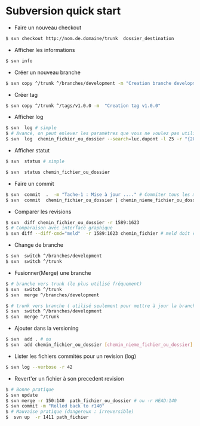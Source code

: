 # Subversion quick start

- Faire un nouveau checkout 

```bash
$ svn checkout http://nom.de.domaine/trunk  dossier_destination
```

- Afficher les informations
```bash
$ svn info
```
- Créer un nouveau branche 

```bash
$ svn copy ^/trunk ^/branches/development -m "Creation branche development"
```
- Créer tag

```bash
$ svn copy ^/trunk ^/tags/v1.0.0 -m  "Creation tag v1.0.0"
```

- Afficher log

```bash
$ svn  log # simple
$ # Avancé, on peut enlever les paramètres que vous ne voulez pas utiliser
$ svn  log  chemin_fichier_ou_dossier --search=luc.dupont -l 25 -r "{2021-02-05}:{2021-02-10}" # ou -r 10248:19268
```

- Afficher statut

```bash
$ svn  status # simple

$ svn  status chemin_fichier_ou_dossier 
```
- Faire un commit 

```bash
$ svn  commit  .  -m "Tache-1 : Mise à jour ...." # Commiter tous les modifications dans le dossier "."
$ svn  commit  chemin_fichier_ou_dossier [ chemin_nieme_fichier_ou_dossier ]  -m "Tache-1 : Mise à jour ...."
```
- Comparer les revisions

```bash
$ svn  diff chemin_fichier_ou_dossier -r 1589:1623 
$ # Comparaison avec interface graphique
$ svn diff --diff-cmd="meld"  -r 1589:1623 chemin_fichier # meld doit être installé pour que cela fonctionne
```
- Change de branche

```bash
$ svn  switch ^/branches/development
$ svn  switch ^/trunk
```
- Fusionner(Merge) une branche

```bash
$ # branche vers trunk (le plus utilisé fréquement)
$ svn  switch ^/trunk
$ svn  merge ^/branches/development

```

```bash
$ # trunk vers branche ( utilisé seulement pour mettre à jour la branche)
$ svn  switch ^/branches/development
$ svn  merge ^/trunk
```
- Ajouter  dans la versioning

```bash
$ svn  add . # ou
$ svn  add chemin_fichier_ou_dossier [chemin_nieme_fichier_ou_dossier]
```
- Lister les fichiers commités pour un revision (log)
```bash
$ svn log --verbose -r 42
```
- Revert'er un fichier à son precedent revision
```bash
$ # Bonne pratique
$ svn update
$ svn merge -r 150:140  path_fichier_ou_dossier # ou -r HEAD:140
$ svn commit -m "Rolled back to r140"
$ # Mauvaise pratique (dangereux : irreversible)
$  svn up  -r 1411 path_fichier
```
